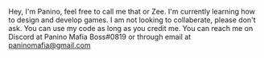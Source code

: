 Hey, I'm Panino, feel free to call me that or Zee. I'm currently learning how to design and develop games. I am not looking to collaberate, please don't ask. 
You can use my code as long as you credit me. You can reach me on Discord at Panino Mafia Boss#0819 or through email at paninomafia@gmail.com

<!---
PaninoMafiaBoss/PaninoMafiaBoss is a ✨ special ✨ repository because its `README.md` (this file) appears on your GitHub profile.
You can click the Preview link to take a look at your changes.
--->
